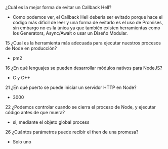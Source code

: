 ¿Cuál es la mejor forma de evitar un Callback Hell?
- Como podemos ver, el Callback Hell debería ser evitado porque hace el código más difícil de leer y una forma de evitarlo es el uso de Promises, sin embargo no es la única ya que también existen herramientas como los Generators, Async/Await o usar un Diseño Modular.

15 ¿Cual es la herramienta más adecuada para ejecutar nuestros procesos de Node en producción?
- pm2

16 ¿En qué lenguajes se pueden desarrollar módulos nativos para NodeJS? 
- C y C++

21 ¿En qué puerto se puede iniciar un servidor HTTP en Node?
- 3000

22 ¿Podemos controlar cuando se cierra el proceso de Node, y ejecutar código antes de que muera?
- si, mediante el objeto global process

26 ¿Cuántos parámetros puede recibir el then de una promesa?
- Solo uno